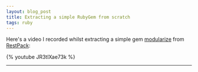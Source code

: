 ```yaml
---
layout: blog_post
title: Extracting a simple RubyGem from scratch
tags: ruby
---
```


Here's a video I recorded whilst extracting a simple gem [modularize](https://github.com/gavinjoyce/modularize) from [RestPack](https://github.com/restpack):

{% youtube JR3tlXae73k %}

---
